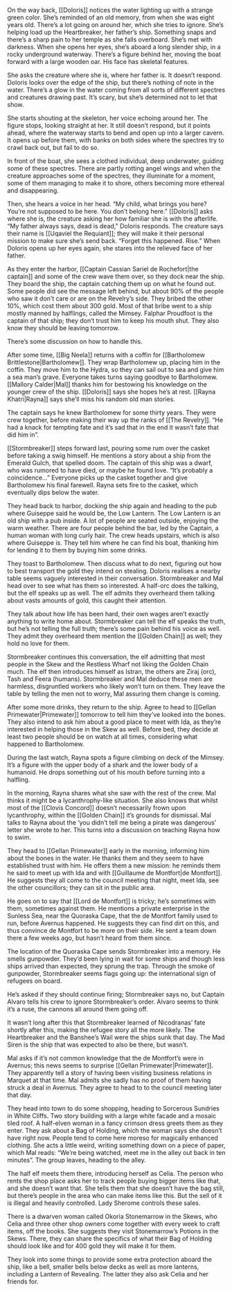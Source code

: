 On the way back, [[Doloris]] notices the water lighting up with a strange green color. She’s reminded of an old memory, from when she was eight years old. There’s a lot going on around her, which she tries to ignore. She’s helping load up the Heartbreaker, her father’s ship. Something snaps and there’s a sharp pain to her temple as she falls overboard. She’s met with darkness. When she opens her eyes, she’s aboard a long slender ship, in a rocky underground waterway. There’s a figure behind her, moving the boat forward with a large wooden oar. His face has skeletal features. 

She asks the creature where she is, where her father is. It doesn’t respond. Doloris looks over the edge of the ship, but there’s nothing of note in the water. There’s a glow in the water coming from all sorts of different spectres and creatures drawing past. It’s scary, but she’s determined not to let that show. 

She starts shouting at the skeleton, her voice echoing around her. The figure stops, looking straight at her. It still doesn’t respond, but it points ahead, where the waterway starts to bend and open up into a larger cavern. It opens up before them, with banks on both sides where the spectres try to crawl back out, but fail to do so.

In front of the boat, she sees a clothed individual, deep underwater, guiding some of these spectres. There are partly rotting angel wings and when the creature approaches some of the spectres, they illuminate for a moment, some of them managing to make it to shore, others becoming more ethereal and disappearing.

Then, she hears a voice in her head. “My child, what brings you here? You’re not supposed to be here. You don’t belong here.” [[Doloris]] asks where she is, the creature asking her how familiar she is with the afterlife. “My father always says, dead is dead,” Doloris responds. The creature says their name is [[Uqaviel the Requiant]]; they will make it their personal mission to make sure she’s send back. “Forget this happened. Rise.” When Doloris opens up her eyes again, she stares into the relieved face of her father. 

As they enter the harbor, [[Captain Cassian Sariel de Rochefort|the captain]] and some of the crew wave them over, so they dock near the ship. They board the ship, the captain catching them up on what he found out. Some people did see the message left behind, but about 90% of the people who saw it don’t care or are on the Revelry’s side. They bribed the other 10%, which cost them about 300 gold. Most of that bribe went to a ship mostly manned by halflings, called the Mimsey. Falphar Proudfoot is the captain of that ship; they don’t trust him to keep his mouth shut. They also know they should be leaving tomorrow. 

There’s some discussion on how to handle this. 

After some time, [[Big Neela]] returns with a coffin for [[Bartholomew Brittlestone|Bartholomew]]. They wrap Bartholomew up, placing him in the coffin. They move him to the Hydra, so they can sail out to sea and give him a sea man’s grave. Everyone takes turns saying goodbye to Bartholomew. [[Mallory Calder|Mal]] thanks him for bestowing his knowledge on the younger crew of the ship. [[Doloris]] says she hopes he’s at rest. [[Rayna Khatri|Rayna]] says she’ll miss his random old man stories. 

The captain says he knew Bartholomew for some thirty years. They were crew together, before making their way up the ranks of [[The Revelry]]. “He had a knack for tempting fate and it’s sad that in the end it wasn’t fate that did him in”. 

[[Stormbreaker]] steps forward last, pouring some rum over the casket before taking a swig himself. He mentions a story about a ship from the Emerald Gulch, that spelled doom. The captain of this ship was a dwarf, who was rumored to have died, or maybe he found love. “It’s probably a coincidence…”  Everyone picks up the casket together and give Bartholomew his final farewell. Rayna sets fire to the casket, which eventually dips below the water. 

They head back to harbor, docking the ship again and heading to the pub where Guiseppe said he would be, the Low Lantern. The Low Lantern is an old ship with a pub inside. A lot of people are seated outside, enjoying the warm weather. There are four people behind the bar, led by the Captain, a human woman with long curly hair. The crew heads upstairs, which is also where Guiseppe is. They tell him where he can find his boat, thanking him for lending it to them by buying him some drinks. 

They toast to Bartholomew. Then discuss what to do next, figuring out how to best transport the gold they intend on stealing. Doloris realises a nearby table seems vaguely interested in their conversation. Stormbreaker and Mal head over to see what has them so interested. A half-orc does the talking, but the elf speaks up as well. The elf admits they overheard them talking about vasts amounts of gold, this caught their attention. 

They talk about how life has been hard, their own wages aren’t exactly anything to write home about. Stormbreaker can tell the elf speaks the truth, but he’s not telling the full truth; there’s some pain behind his voice as well. They admit they overheard them mention the [[Golden Chain]] as well; they hold no love for them. 

Stormbreaker continues this conversation, the elf admitting that most people in the Skew and the Restless Wharf not liking the Golden Chain much. The elf then introduces himself as Istran, the others are Ziraj (orc), Tash and Feera (humans). Stormbreaker and Mal deduce these men are harmless, disgruntled workers who likely won’t turn on them. They leave the table by telling the men not to worry, Mal assuring them change is coming. 

After some more drinks, they return to the ship. Agree to head to [[Gellan Primewater|Primewater]] tomorrow to tell him they’ve looked into the bones. They also intend to ask him about a good place to meet with Ida, as they’re interested in helping those in the Skew as well. Before bed, they decide at least two people should be on watch at all times, considering what happened to Bartholomew. 

During the last watch, Rayna spots a figure climbing on deck of the Mimsey. It’s a figure with the upper body of a shark and the lower body of a humanoid. He drops something out of his mouth before turning into a halfling. 

In the morning, Rayna shares what she saw with the rest of the crew. Mal thinks it might be a lycanthrophy-like situation. She also knows that whilst most of the [[Clovis Concord]] doesn’t necessarily frown upon lycanthrophy, within the [[Golden Chain]] it’s grounds for dismissal. Mal talks to Rayna about the ‘you didn’t tell me being a pirate was dangerous’ letter she wrote to her. This turns into a discussion on teaching Rayna how to swim. 

They head to [[Gellan Primewater]] early in the morning, informing him about the bones in the water. He thanks them and they seem to have established trust with him. He offers them a new mission: he reminds them he said to meet up with Ida and with [[Guillaume de Montfort|de Montfort]]. He suggests they all come to the council meeting that night, meet Ida, see the other councillors; they can sit in the public area.

He goes on to say that [[Lord de Montfort]] is tricky; he’s sometimes with them, sometimes against them. He mentions a private enterprise in the Sunless Sea, near the Quoraska Cape, that the de Montfort family used to run, before Avernus happened. He suggests they can find dirt on this, and thus convince de Montfort to be more on their side. He sent a team down there a few weeks ago, but hasn’t heard from them since. 

The location of the Quoraska Cape sends Stormbreaker into a memory. He smells gunpowder. They’d been lying in wait for some ships and though less ships arrived than expected, they sprung the trap. Through the smoke of gunpowder, Stormbreaker seems flags going up: the international sign of refugees on board. 

He’s asked if they should continue firing; Stormbreaker says no, but Captain Alvaro tells his crew to ignore Stormbreaker’s order. Alvaro seems to think it’s a ruse, the cannons all around them going off.

It wasn’t long after this that Stormbreaker learned of Nicodranas’ fate shortly after this, making the refugee story all the more likely. The Heartbreaker and the Banshee’s Wail were the ships sunk that day. The Mad Siren is the ship that was expected to also be there, but wasn’t.       

Mal asks if it’s not common knowledge that the de Montfort’s were in Avernus; this news seems to surprise [[Gellan Primewater|Primewater]]. They apparently tell a story of having been visiting business relations in Marquet at that time. Mal admits she sadly has no proof of them having struck a deal in Avernus. They agree to head to to the council meeting later that day.

They head into town to do some shopping, heading to Sorcerous Sundries in White Cliffs. Two story building with a large white facade and a mosaic tiled roof. A half-elven woman in a fancy crimson dress greets them as they enter. They ask about a Bag of Holding, which the woman says she doesn’t have right now. People tend to come here moreso for magically enhanced clothing. She acts a little weird, writing something down on a piece of paper, which Mal reads: “We’re being watched, meet me in the alley out back in ten minutes”. The group leaves, heading to the alley.

The half elf meets them there, introducing herself as Celia. The person who rents the shop place asks her to track people buying bigger items like that, and she doesn’t want that. She tells them that she doesn’t have the bag still, but there’s people in the area who can make items like this. But the sell of it is illegal and heavily controlled. Lady Sherome controls these sales. 

There is a dwarven woman called Okoria Stonemarrow in the Skews, who Celia and three other shop owners come together with every week to craft items, off the books. She suggests they visit Stonemarrow’s Potions in the Skews. There, they can share the specifics of what their Bag of Holding should look like and for 400 gold they will make it for them.

They look into some things to provide some extra protection aboard the ship, like a bell, smaller bells below decks as well as more lanterns, including a Lantern of Revealing. The latter they also ask Celia and her friends for.  